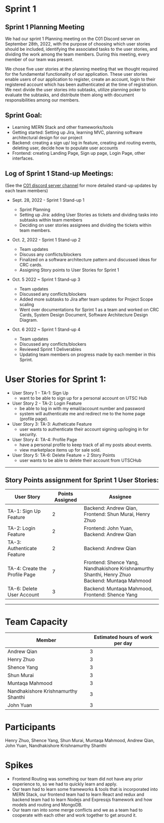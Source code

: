 # Sprint 1

## Sprint 1 Planning Meeting
We had our sprint 1 Planning meeting on the C01 Discord server on September 28th, 2022, with the purpose of choosing which user stories should be included, identifying the associated tasks to the user stories, and dividing the work among the team members. During this meeting, every member of our team was present.

We chose five user stories at the planning meeting that we thought required for the fundamental functionality of our application. These user stories enable users of our application to register, create an account, login to their registered account which has been authenticated at the time of registration. We next divide the user stories into subtasks, utilize planning poker to evaluate the subtasks, and distribute them along with document responsibilities among our members.

## Sprint Goal:
- Learning MERN Stack and other frameworks/tools
- Getting started: Setting up Jira, learning MVC, planning software architectural design for our project
- Backend: creating a sign up/ log in feature, creating and routing events, deleting user, decide how to populate user accounts
- Frontend: creating Landing Page, Sign up page, Login Page, other interfaces.

## Log of Sprint 1 Stand-up Meetings:
(See the [C01 discord server channel](https://discord.com/channels/1016379148660392018/1023607436092915814/1026306768311173212) for more detailed stand-up updates by each team members)
- Sept. 28, 2022 - Sprint 1 Stand-up 1
    - Sprint Planning
    - Setting up Jira: adding User Stories as tickets and dividing tasks into subtasks within team members
    - Deciding on user stories assignees and dividing the tickets within team members.    

- Oct. 2, 2022 - Sprint 1 Stand-up 2
    - Team updates
    - Discuss any conflicts/blockers
    - Finalized on a software architecture pattern and discussed ideas for CRC cards.
    - Assigning Story points to User Stories for Sprint 1

- Oct. 5 2022 ~ Sprint 1 Stand-up 3
    - Team updates
    - Discussed any conflicts/blockers
    - Added more subtasks to Jira after team updates for Project Scope scaling
    - Went over documentations for Sprint 1 as a team and worked on CRC Cards, System Design Document, Software Architecture Design Diagram.

- Oct. 6 2022 ~ Sprint 1 Stand-up 4
    - Team updates
    - Discussed any conflicts/blockers
    - Reviewed Sprint 1 Deliverables
    - Updating team members on progress made by each member in this Sprint.

# User Stories for Sprint 1:
- User Story 1 - TA-1: Sign Up
    - want to be able to sign up for a personal account on UTSC Hub
- User Story 2 - TA-2: Login Feature 
    - be able to log in with my email/account number and password
    - system will authenticate me and redirect me to the home page (profile page).
- User Story 3: TA-3: Autheticate Feature
    - user wants to authenticate their account signing up/loging in for security. 
- User Story 4: TA-4: Profile Page
    - have a personal profile to keep track of all my posts about events.
    - view marketplace items up for sale sold.
- User Story 5: TA-6: Delete Feature = 2 Story Points
    - user wants to be able to delete their account from UTSCHub
___
## Story Points assignment for Sprint 1 User Stories: 

| User Story | Points Assigned | Assignee |
|---|---|---|
| TA-1: Sign Up Feature | 2 | Backend: Andrew Qian, <br> Frontend: Shun Murai, Henry Zhuo |
| TA-2: Login Feature | 2 | Frontend: John Yuan, <br> Backend: Andrew Qian |
| TA-3: Authenticate Feature | 2 | Backend: Andrew Qian |
| TA-4: Create the Profile Page | 7 |  Frontend: Shence Yang, Nandhakishore Krishnamurthy Shanthi, Henry Zhuo <br> Backend: Muntaqa Mahmood |
| TA-6: Delete User Account | 3 | Backend: Muntaqa Mahmood, <br> Frontend: Shence Yang |
___


# Team Capacity
| Member | Estimated hours of work per day |
|---|---|
| Andrew Qian | 3 |
| Henry Zhuo | 3 |
| Shence Yang | 3 |
| Shun Murai | 3 |
| Muntaqa Mahmood | 3 |
| Nandhakishore Krishnamurthy Shanthi | 3 |
| John Yuan | 3 |

# Participants
Henry Zhuo, Shence Yang, Shun Murai, Muntaqa Mahmood, Andrew Qian, John Yuan, Nandhakishore Krishnamurthy Shanthi

# Spikes

- Frontend Routing was something our team did not have any prior experience to, so we had to quickly learn and apply. 
- Our team had to learn some frameworks & tools that is incorporated into MERN Stack, our frontend team had to learn React and redux and backend team had to learn Nodejs and Expressjs framework and how models and routing and MongoDB.
- Our team ran into some merge conflicts and we as a team had to cooperate with each other and work together to get around it.